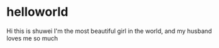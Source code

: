 # helloworld
Hi this is shuwei
I'm the most beautiful girl in the world, and my husband loves me so much
